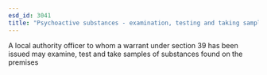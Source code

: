 ```yaml
---
esd_id: 3041
title: "Psychoactive substances - examination, testing and taking samples"
---
```


A local authority officer to whom a warrant under section 39 has been issued may examine, test and take samples of substances found on the premises

